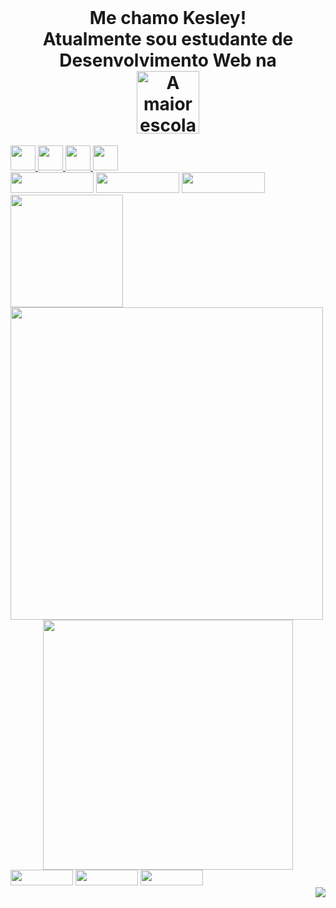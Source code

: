 <div align="center"> <br> 
 <h1> Me chamo Kesley! <br>
  Atualmente sou estudante de Desenvolvimento Web na <br>
  <a href="https://www.betrybe.com/"><img src="https://media4.giphy.com/media/AuOc4PopTVr2YJPvbu/giphy.gif?cid=790b76114fee7de95a781b7dcdf8e9dd631a22e02a0e3177&rid=giphy.gif&ct=s"  height="100" width="100"  title="A maior escola de programação do Brasil"/>
  </h1>
</div>
 
<div style="display: inline_block">
 <img src="https://cdn.jsdelivr.net/gh/devicons/devicon/icons/javascript/javascript-original.svg" width="px" height="40px"/> <img src="https://cdn.jsdelivr.net/gh/devicons/devicon/icons/css3/css3-original-wordmark.svg"  width="40px" height="40px"/> <img src="https://cdn.jsdelivr.net/gh/devicons/devicon/icons/html5/html5-original-wordmark.svg" width="40px" height="40px"/> <img src="https://cdn.jsdelivr.net/gh/devicons/devicon/icons/react/react-original-wordmark.svg" width="40px" height="40px"/>
 
  
 <div align="left">
   <a href= "https://www.linkedin.com/in/kesleymuniz/"target"_black"><img src="https://img.shields.io/badge/LinkedIn-0077B5?style=for-the-badge&logo=linkedin&logoColor=white" width="133px" height="33" /></a>
  <a href= "https://www.instagram.com/kgm.raw/" target="_black"><img src="https://img.shields.io/badge/Instagram-E4405F?style=for-the-badge&logo=instagram&logoColor=white" width="133px" height="33" target="_black"/></a>
  <a href= "mailto:contato.kgmstudios@hotmail.com?subject=Hello%20again" target="_black"><img src="https://img.shields.io/badge/Gmail-D14836?style=for-the-badge&logo=gmail&logoColor=white" width="133px" height="33" target="_black"/></a>
  </div>
 
 </div>
 

 
  <a href="https://github.com/KesleyMuniz">
  <img height="180em" src="https://github-readme-stats.vercel.app/api?username=KesleyMuniz&show_icons=true&theme=radical&include_all_commits=true&count_private=true"/> 
   
 <img width = 500 src="https://github-readme-stats.vercel.app/api/top-langs/?username=kesleymuniz&layout=compact&langs_count=7&theme=radical"/>
   
   <div align="center"> 
  <img src = "https://github-readme-streak-stats.herokuapp.com?user=kesleymuniz&theme=radical&hide_border=true" width = 400>
   </div>


<div id="a1">
  <a href= "https://www.linkedin.com/in/kesleymuniz/"target"_black"><img src="https://img.shields.io/badge/LinkedIn-0077B5?style=for-the-badge&logo=linkedin&logoColor=white" width="100px" height="25"/></a>
  <a href= "https://www.instagram.com/kgm.raw/" target="_black"><img src="https://img.shields.io/badge/Instagram-E4405F?style=for-the-badge&logo=instagram&logoColor=white" width="100px" height="25" target="_black"/></a>
  <a href= "mailto:contato.kgmstudios@hotmail.com?subject=Hello%20again" target="_black"><img src="https://img.shields.io/badge/Gmail-D14836?style=for-the-badge&logo=gmail&logoColor=white" width="100px" height="25" target="_black"/></a>
</div>
  

  

<div align="center">

<img style="float: right;" src="http://www.fullsite.com.br/images/construc.gif">

</div>






